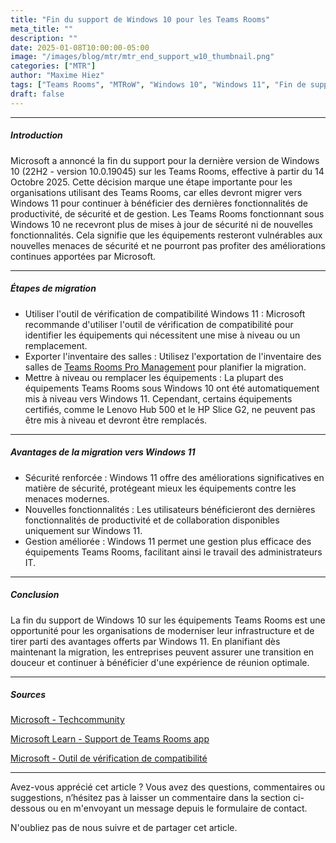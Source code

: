 ```yaml
---
title: "Fin du support de Windows 10 pour les Teams Rooms"
meta_title: ""
description: ""
date: 2025-01-08T10:00:00-05:00
image: "/images/blog/mtr/mtr_end_support_w10_thumbnail.png"
categories: ["MTR"]
author: "Maxime Hiez"
tags: ["Teams Rooms", "MTRoW", "Windows 10", "Windows 11", "Fin de support"]
draft: false
---
```

---

##### Introduction
Microsoft a annoncé la fin du support pour la dernière version de Windows 10 (22H2 - version 10.0.19045) sur les Teams Rooms, effective à partir du 14 Octobre 2025. Cette décision marque une étape importante pour les organisations utilisant des Teams Rooms, car elles devront migrer vers Windows 11 pour continuer à bénéficier des dernières fonctionnalités de productivité, de sécurité et de gestion. Les Teams Rooms fonctionnant sous Windows 10 ne recevront plus de mises à jour de sécurité ni de nouvelles fonctionnalités. Cela signifie que les équipements resteront vulnérables aux nouvelles menaces de sécurité et ne pourront pas profiter des améliorations continues apportées par Microsoft.

---

##### Étapes de migration
- Utiliser l'outil de vérification de compatibilité Windows 11 : Microsoft recommande d'utiliser l'outil de vérification de compatibilité pour identifier les équipements qui nécessitent une mise à niveau ou un remplacement.
- Exporter l'inventaire des salles : Utilisez l'exportation de l'inventaire des salles de <u>Teams Rooms Pro Management</u> pour planifier la migration.
- Mettre à niveau ou remplacer les équipements : La plupart des équipements Teams Rooms sous Windows 10 ont été automatiquement mis à niveau vers Windows 11. Cependant, certains équipements certifiés, comme le Lenovo Hub 500 et le HP Slice G2, ne peuvent pas être mis à niveau et devront être remplacés.

---

##### Avantages de la migration vers Windows 11
- Sécurité renforcée : Windows 11 offre des améliorations significatives en matière de sécurité, protégeant mieux les équipements contre les menaces modernes.
- Nouvelles fonctionnalités : Les utilisateurs bénéficieront des dernières fonctionnalités de productivité et de collaboration disponibles uniquement sur Windows 11.
- Gestion améliorée : Windows 11 permet une gestion plus efficace des équipements Teams Rooms, facilitant ainsi le travail des administrateurs IT.

---

##### Conclusion
La fin du support de Windows 10 sur les équipements Teams Rooms est une opportunité pour les organisations de moderniser leur infrastructure et de tirer parti des avantages offerts par Windows 11. En planifiant dès maintenant la migration, les entreprises peuvent assurer une transition en douceur et continuer à bénéficier d'une expérience de réunion optimale.

---

##### Sources
[Microsoft - Techcommunity](https://techcommunity.microsoft.com/blog/microsoftteamsblog/windows-10-end-of-support-for-teams-rooms-on-windows/4363561)

[Microsoft Learn - Support de Teams Rooms app](https://learn.microsoft.com/fr-ca/MicrosoftTeams/rooms/rooms-lifecycle-support)

[Microsoft - Outil de vérification de compatibilité](https://support.microsoft.com/fr-ca/windows/can-i-upgrade-to-windows-11-14c25efc-ecb7-4ce6-a3dd-7e2e24476997)

---


Avez-vous apprécié cet article ? Vous avez des questions, commentaires ou suggestions, n’hésitez pas à laisser un commentaire dans la section ci-dessous ou en m'envoyant un message depuis le formulaire de contact.

N'oubliez pas de nous suivre et de partager cet article.